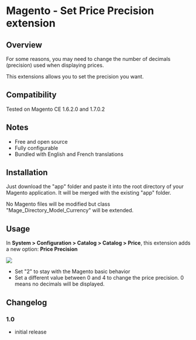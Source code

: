 # Magento - Set Price Precision extension

## Overview
For some reasons, you may need to change the number of decimals (precision) used when displaying prices.

This extensions allows you to set the precision you want.

## Compatibility
Tested on Magento CE 1.6.2.0 and 1.7.0.2

## Notes
* Free and open source
* Fully configurable
* Bundled with English and French translations

## Installation
Just download the "app" folder and paste it into the root directory of your Magento application. It will be merged with the existing "app" folder.

No Magento files will be modified but class "Mage_Directory_Model_Currency" will be extended.

## Usage
In __System > Configuration > Catalog > Catalog > Price__, this extension adds a new option: __Price Precision__

![](http://2.bp.blogspot.com/-4lObp8MYMhE/UIFNsM6d5ZI/AAAAAAAALM8/_5qEZsH0Q4k/s1600/precision.png)
* Set "2" to stay with the Magento basic behavior
* Set a different value between 0 and 4 to change the price precision. 0 means no decimals will be displayed.

## Changelog
### 1.0
* initial release
